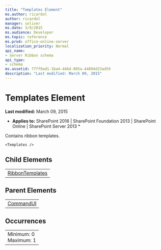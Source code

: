```yaml
---
title: "Templates Element"
ms.author: ricardol
author: ricardol
manager: soliver
ms.date: 3/9/2015
ms.audience: Developer
ms.topic: reference
ms.prod: office-online-server
localization_priority: Normal
api_name:
- Server Ribbon schema
api_type:
- schema
ms.assetid: 77ff9ad1-1ba4-446d-895a-44894d23ad59
description: "Last modified: March 09, 2015"
---
```


# Templates Element

 **Last modified:** March 09, 2015 
  
 * **Applies to:** SharePoint 2016 | SharePoint Foundation 2013 | SharePoint Online | SharePoint Server 2013 * 
  
Contains ribbon templates.
  
```
<Templates />
```

## Child Elements

||
|:-----|
|[RibbonTemplates](ribbontemplates.md)|
   
## Parent Elements

||
|:-----|
|[CommandUI](commandui-element.md)|
   
## Occurrences

||
|:-----|
|Minimum: 0  <br/> Maximum: 1  <br/> |
   

